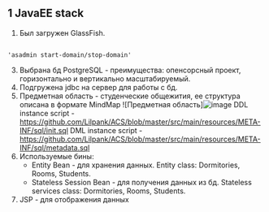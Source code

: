 
## 1 JavaEE stack
1. Был загружен GlassFish.

<code>
'asadmin start-domain/stop-domain'
</code>

3. Выбрана бд PostgreSQL - преимущества: опенсорсный проект, горизонтально и вертикально масштабируемый. 
4. Подгружена jdbc на сервер для работы с бд.
5. Предметная область - студенческие общежития, ее структура описана в формате MindMap ![Предметная область]![image](https://github.com/Lilpank/ACS/assets/109220001/2508b3d3-3e1a-43fe-a807-fb11bec0bf6f)
DDL instance script - https://github.com/Lilpank/ACS/blob/master/src/main/resources/META-INF/sql/init.sql
DML instance script - https://github.com/Lilpank/ACS/blob/master/src/main/resources/META-INF/sql/metadata.sql 
6. Используемые бины: 
   * Entity Bean - для хранения данных. Entity class: Dormitories, Rooms, Students.
   * Stateless Session Bean - для получения данных из бд. Stateless services class: Dormitories, Rooms, Students.  
7. JSP - для отображения данных